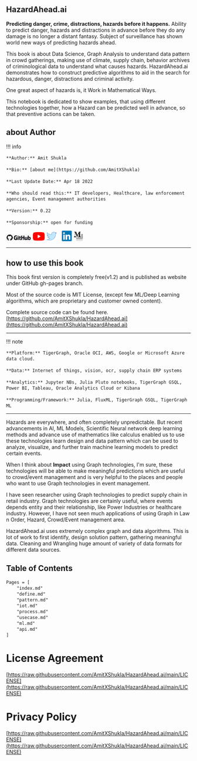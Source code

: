 ## HazardAhead.ai

**Predicting danger, crime, distractions, hazards before it happens.** Ability to predict danger, hazards and distractions in advance before they do any damage is no longer a distant fantasy. Subject of surveillance has shown world new ways of predicting hazards ahead.

This book is about Data Science, Graph Analysis to understand data pattern in crowd gatherings, making use of climate, supply chain, behavior archives of criminological data to understand what causes hazards. HazardAhead.ai demonstrates how to construct predictive algorithms to aid in the search for hazardous, danger, distractions and criminal activity.

One great aspect of hazards is, it Work in Mathematical Ways.

This notebook is dedicated to show examples, that using different technologies together, how a Hazard can be predicted well in advance, so that preventive actions can be taken.

## about Author
!!! info

    **Author:** Amit Shukla

    **Bio:** [about me](https://github.com/AmitXShukla)

    **Last Update Date:** Apr 18 2022

    **Who should read this:** IT developers, Healthcare, law enforcement agencies, Event management authorities

    **Version:** 0.22

    **Sponsorship:** open for funding

[![GitHub](https://github.com/AmitXShukla/HazardAhead.ai/blob/main/assets/images/github.png?raw=true)](https://github.com/AmitXShukla)
[![YouTube](https://github.com/AmitXShukla/HazardAhead.ai/blob/main/assets/images/youtube.png?raw=true)](http://youtube.com/AmitShukla_AI)
[![Twitter](https://github.com/AmitXShukla/HazardAhead.ai/blob/main/assets/images/twitter.png?raw=true)](http://twitter.com/ashuklax)
[![LinkedIn](https://github.com/AmitXShukla/HazardAhead.ai/blob/main/assets/images/linkedin.png?raw=true)](https://www.linkedin.com/in/ashuklax)
[![Medium](https://github.com/AmitXShukla/HazardAhead.ai/blob/main/assets/images/medium.png?raw=true)](https://medium.com/@amit-shukla)

---

## how to use this book
This book first version is completely free(v1.2) and is published as website under GitHub gh-pages branch.

Most of the source code is MIT License, (except few ML/Deep Learning algorithms, which are proprietary and customer owned content).

Complete source code can be found here.
[https://github.com/AmitXShukla/HazardAhead.ai](https://github.com/AmitXShukla/HazardAhead.ai)

---

!!! note

    **Platform:** TigerGraph, Oracle OCI, AWS, Google or Microsoft Azure data cloud.

    **Data:** Internet of things, vision, ocr, supply chain ERP systems

    **Analytics:** Jupyter NBs, Julia Pluto notebooks, TigerGraph GSQL, Power BI, Tableau, Oracle Analytics Cloud or Kibana

    **Programming/Framework:** Julia, FluxML, TigerGraph GSQL, TigerGraph ML

---

Hazards are everywhere, and often completely unpredictable. But recent advancements in AI, ML Models, Scientific Neural network deep learning methods and advance use of mathematics like calculus enabled us to use these technologies learn design and data pattern which can be used to analyze, visualize, and further train machine learning models to predict certain events.

When I think about **Impact** using Graph technologies, I'm sure, these technologies will be able to make meaningful predictions which are useful to crowd/event management and is very helpful to the places and people who want to use Graph technologies in event management.

I have seen researcher using Graph technologies to predict supply chain in retail industry. Graph technologies are certainly useful, where events depends entity and their relationship, like Power Industries or healthcare industry. However, I have not seen much applications of using Graph in Law n Order, Hazard, Crowd/Event management area.

HazardAhead.ai uses extremely complex graph and data algorithms. This is lot of work to first identify, design solution pattern, gathering meaningful data. Cleaning and Wrangling huge amount of variety of data formats for different data sources. 

## Table of Contents

```@contents
Pages = [
	"index.md"
    "define.md"
    "pattern.md"
    "iot.md"
    "process.md"
    "usecase.md"
    "ml.md"
    "api.md"
]
```

# License Agreement
[https://raw.githubusercontent.com/AmitXShukla/HazardAhead.ai/main/LICENSE](https://raw.githubusercontent.com/AmitXShukla/HazardAhead.ai/main/LICENSE)

# Privacy Policy
[https://raw.githubusercontent.com/AmitXShukla/HazardAhead.ai/main/LICENSE](https://raw.githubusercontent.com/AmitXShukla/HazardAhead.ai/main/LICENSE)